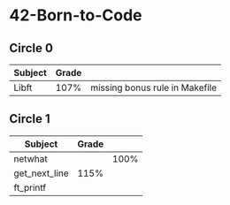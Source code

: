 # 42-Born-to-Code

## Circle 0

| Subject | Grade |  | 
| ---------- | :--------- | :----------:
| Libft | 107% | missing bonus rule in Makefile |

## Circle 1

| Subject | Grade |  | 
| ---------- | :--------- | :----------:
| netwhat | | 100% |
| get_next_line | 115% |  |
| ft_printf | |  |

